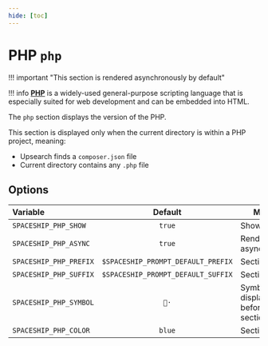 ```yaml
---
hide: [toc]
---
```


# PHP `php`

!!! important "This section is rendered asynchronously by default"

!!! info
    [**PHP**](https://www.php.net) is a widely-used general-purpose scripting language that is especially suited for web development and can be embedded into HTML.

The `php` section displays the version of the PHP.

This section is displayed only when the current directory is within a PHP project, meaning:

* Upsearch finds a `composer.json` file
* Current directory contains any `.php` file

## Options

| Variable               |              Default               | Meaning                             |
| :--------------------- | :--------------------------------: | ----------------------------------- |
| `SPACESHIP_PHP_SHOW`   |              `true`                | Show section                        |
| `SPACESHIP_PHP_ASYNC`  |              `true`                | Render section asynchronously       |
| `SPACESHIP_PHP_PREFIX` | `$SPACESHIP_PROMPT_DEFAULT_PREFIX` | Section's prefix                    |
| `SPACESHIP_PHP_SUFFIX` | `$SPACESHIP_PROMPT_DEFAULT_SUFFIX` | Section's suffix                    |
| `SPACESHIP_PHP_SYMBOL` |               `🐘·`                | Symbol displayed before the section |
| `SPACESHIP_PHP_COLOR`  |               `blue`               | Section's color                     |
